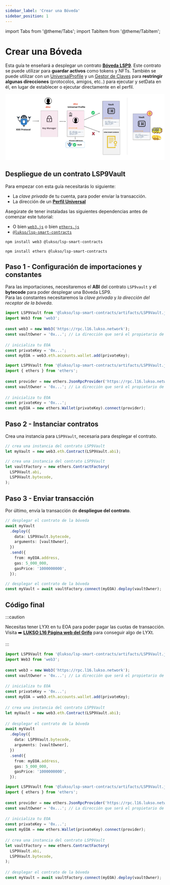```yaml
---
sidebar_label: 'Crear una Bóveda'
sidebar_position: 1
---
```


import Tabs from '@theme/Tabs';
import TabItem from '@theme/TabItem';

# Crear una Bóveda

Esta guía te enseñará a desplegar un contrato **[Bóveda LSP9](../../standards/smart-contracts/lsp9-vault.md)**. Este contrato se puede utilizar para **guardar activos** como tokens y NFTs. También se puede utilizar con un [UniversalProfile](../../standards/universal-profile/introduction.md) y un [Gestor de Claves](../../standards/universal-profile/lsp6-key-manager.md) para **restringir algunas direcciones** (protocolos, amigos, etc..) para ejecutar y setData en él, en lugar de establecer o ejecutar directamente en el perfil.

![Guía - Cómo crear una LSP9Vault](/img/guides/lsp9/LSP9VaultGuide.jpeg)

## Despliegue de un contrato LSP9Vault

Para empezar con esta guía necesitarás lo siguiente:

- La _clave privada_ de tu cuenta, para poder enviar la transacción.
- La dirección de un [**Perfil Universal**](../../standards/universal-profile/lsp0-erc725account.md)

Asegúrate de tener instaladas las siguientes dependencias antes de comenzar este tutorial:

- O bien [`web3.js`](https://github.com/web3/web3.js) o bien [`ethers.js`](https://github.com/ethers-io/ethers.js/)
- [`@lukso/lsp-smart-contracts`](https://github.com/lukso-network/lsp-smart-contracts/)

<Tabs>
  
  <TabItem value="web3js" label="web3.js">

```shell title="Instala las dependencias"
npm install web3 @lukso/lsp-smart-contracts
```

  </TabItem>

  <TabItem value="ethersjs" label="ethers.js">

```shell title="Instala las dependencias"
npm install ethers @lukso/lsp-smart-contracts
```

  </TabItem>

</Tabs>

## Paso 1 - Configuración de importaciones y constantes

Para las importaciones, necesitaremos el **ABI**  del contrato `LSP9vault` y el **bytecode** para poder desplegar una Bóveda LSP9.  
Para las constantes necesitaremos la _clave privada_ y _la dirección del receptor de la bóveda_.

<Tabs>
  
  <TabItem value="web3js" label="web3.js">

```typescript title="Importaciones y Constantes"
import LSP9Vault from '@lukso/lsp-smart-contracts/artifacts/LSP9Vault.json';
import Web3 from 'web3';

const web3 = new Web3('https://rpc.l16.lukso.network');
const vaultOwner = '0x...'; // La dirección que será el propietario de la bóveda

// inicializa tu EOA
const privateKey = '0x...';
const myEOA = web3.eth.accounts.wallet.add(privateKey);
```

  </TabItem>

  <TabItem value="ethersjs" label="ethers.js">

```typescript title="Importaciones y Constantes"
import LSP9Vault from '@lukso/lsp-smart-contracts/artifacts/LSP9Vault.json';
import { ethers } from 'ethers';

const provider = new ethers.JsonRpcProvider('https://rpc.l16.lukso.network');
const vaultOwner = '0x...'; // La dirección que será el propietario de la bóveda

// inicializa tu EOA
const privateKey = '0x...';
const myEOA = new ethers.Wallet(privateKey).connect(provider);
```

  </TabItem>

</Tabs>

## Paso 2 - Instanciar contratos

Crea una instancia para `LSP9Vault`, necesaria para desplegar el contrato.

<Tabs>
  
  <TabItem value="web3js" label="web3.js">

```typescript title="Instancia del contrato"
// crea una instancia del contrato LSP9Vault
let myVault = new web3.eth.Contract(LSP9Vault.abi);
```

  </TabItem>

  <TabItem value="ethersjs" label="ethers.js">

```typescript title="Instancia del contrato"
// crea una instancia del contrato LSP9Vault
let vaultFactory = new ethers.ContractFactory(
  LSP9Vault.abi,
  LSP9Vault.bytecode,
);
```

  </TabItem>

</Tabs>

## Paso 3 - Enviar transacción

Por último, envía la transacción de **despliegue del contrato**.

<Tabs>
  
  <TabItem value="web3js" label="web3.js">

```typescript title="Enviar transacción de despliegue de contrato"
// desplegar el contrato de la bóveda
await myVault
  .deploy({
    data: LSP9Vault.bytecode,
    arguments: [vaultOwner],
  })
  .send({
    from: myEOA.address,
    gas: 5_000_000,
    gasPrice: '1000000000',
  });
```

  </TabItem>

  <TabItem value="ethersjs" label="ethers.js">

```typescript title="Enviar transacción de despliegue de contrato"
// desplegar el contrato de la bóveda
const myVault = await vaultFactory.connect(myEOA).deploy(vaultOwner);
```

  </TabItem>

</Tabs>

## Código final

:::caution

Necesitas tener LYXt en tu EOA para poder pagar las cuotas de transacción. Visita :arrow_right: **[LUKSO L16 Página web del Grifo](https://faucet.l16.lukso.network/)** para conseguir algo de LYXt.

:::

<Tabs>
  
  <TabItem value="web3js" label="web3.js">

```typescript title="Desplegar la bóveda"
import LSP9Vault from '@lukso/lsp-smart-contracts/artifacts/LSP9Vault.json';
import Web3 from 'web3';

const web3 = new Web3('https://rpc.l16.lukso.network');
const vaultOwner = '0x...'; // La dirección que será el propietario de la bóveda

// inicializa tu EOA
const privateKey = '0x...';
const myEOA = web3.eth.accounts.wallet.add(privateKey);

// crea una instancia del contrato LSP9Vault
let myVault = new web3.eth.Contract(LSP9Vault.abi);

// desplegar el contrato de la bóveda
await myVault
  .deploy({
    data: LSP9Vault.bytecode,
    arguments: [vaultOwner],
  })
  .send({
    from: myEOA.address,
    gas: 5_000_000,
    gasPrice: '1000000000',
  });
```

  </TabItem>

  <TabItem value="ethersjs" label="ethers.js">

```typescript title="Desplegar la bóveda"
import LSP9Vault from '@lukso/lsp-smart-contracts/artifacts/LSP9Vault.json';
import { ethers } from 'ethers';

const provider = new ethers.JsonRpcProvider('https://rpc.l16.lukso.network');
const vaultOwner = '0x...'; // La dirección que será el propietario de la bóveda

// inicializa tu EOA
const privateKey = '0x...';
const myEOA = new ethers.Wallet(privateKey).connect(provider);

// crea una instancia del contrato LSP9Vault
let vaultFactory = new ethers.ContractFactory(
  LSP9Vault.abi,
  LSP9Vault.bytecode,
);

// desplegar el contrato de la bóveda
const myVault = await vaultFactory.connect(myEOA).deploy(vaultOwner);
```

  </TabItem>

</Tabs>
